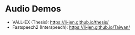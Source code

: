 # Audio Demos
- VALL-EX (Thesis): https://li-jen.github.io/thesis/
- Fastspeech2 (Interspeech): https://li-jen.github.io/Taiwan/


